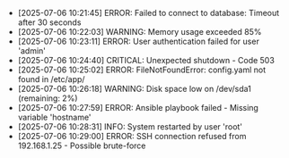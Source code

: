 - [2025-07-06 10:21:45] ERROR: Failed to connect to database: Timeout after 30 seconds
- [2025-07-06 10:22:03] WARNING: Memory usage exceeded 85%
- [2025-07-06 10:23:11] ERROR: User authentication failed for user 'admin'
- [2025-07-06 10:24:40] CRITICAL: Unexpected shutdown - Code 503
- [2025-07-06 10:25:02] ERROR: FileNotFoundError: config.yaml not found in /etc/app/
- [2025-07-06 10:26:18] WARNING: Disk space low on /dev/sda1 (remaining: 2%)
- [2025-07-06 10:27:59] ERROR: Ansible playbook failed - Missing variable 'hostname'
- [2025-07-06 10:28:31] INFO: System restarted by user 'root'
- [2025-07-06 10:29:00] ERROR: SSH connection refused from 192.168.1.25 - Possible brute-force
